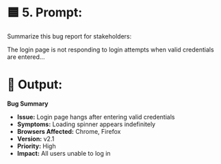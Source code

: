 # 🟦 5. Prompt:
Summarize this bug report for stakeholders:

The login page is not responding to login attempts when valid credentials are entered...

# 🔶 Output:

**Bug Summary**

- **Issue:** Login page hangs after entering valid credentials
- **Symptoms:** Loading spinner appears indefinitely
- **Browsers Affected:** Chrome, Firefox
- **Version:** v2.1
- **Priority:** High
- **Impact:** All users unable to log in
